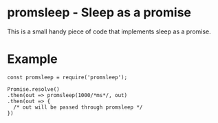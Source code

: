 # promsleep - Sleep as a promise

This is a small handy piece of code that implements sleep as a promise. 

# Example 
```
const promsleep = require('promsleep');

Promise.resolve()
.then(out => promsleep(1000/*ms*/, out)
.then(out => {
  /* out will be passed through promsleep */
}) 
```

